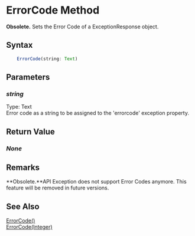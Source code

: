 # ErrorCode Method
**Obsolete.** Sets the Error Code of a ExceptionResponse object.

## Syntax
```javascript
	ErrorCode(string: Text)
```

## Parameters
### *string*
Type: Text<br/>
Error code as a string to be assigned to the 'errorcode' exception property.

## Return Value
### *None*

## Remarks
**Obsolete.**API Exception does not support Error Codes anymore. This feature will be removed in future versions.

## See Also
[ErrorCode()](./errorcode1.md)<br />
[ErrorCode(Integer)](./errorcode3.md)<br />
